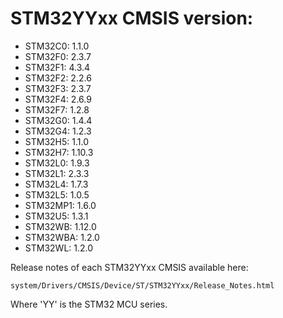 # STM32YYxx CMSIS version:

  * STM32C0: 1.1.0
  * STM32F0: 2.3.7
  * STM32F1: 4.3.4
  * STM32F2: 2.2.6
  * STM32F3: 2.3.7
  * STM32F4: 2.6.9
  * STM32F7: 1.2.8
  * STM32G0: 1.4.4
  * STM32G4: 1.2.3
  * STM32H5: 1.1.0
  * STM32H7: 1.10.3
  * STM32L0: 1.9.3
  * STM32L1: 2.3.3
  * STM32L4: 1.7.3
  * STM32L5: 1.0.5
  * STM32MP1: 1.6.0
  * STM32U5: 1.3.1
  * STM32WB: 1.12.0
  * STM32WBA: 1.2.0
  * STM32WL: 1.2.0

Release notes of each STM32YYxx CMSIS available here:

`system/Drivers/CMSIS/Device/ST/STM32YYxx/Release_Notes.html`

Where 'YY' is the STM32 MCU series.

